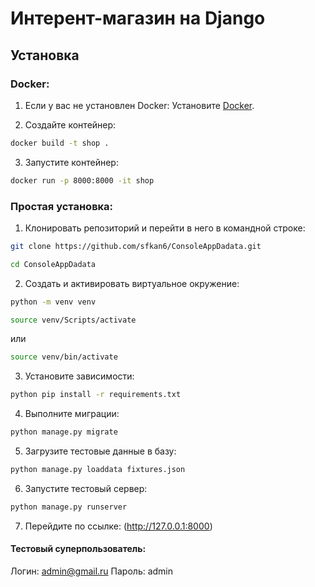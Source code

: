 # Интерент-магазин на Django

## Установка

### Docker:

1. Если у вас не установлен Docker: Установите [Docker](https://docs.docker.com/get-docker/).

2. Создайте контейнер:
```sh
docker build -t shop .
```

3. Запустите контейнер:
```sh
docker run -p 8000:8000 -it shop
```

### Простая установка:

1. Клонировать репозиторий и перейти в него в командной строке:
```sh
git clone https://github.com/sfkan6/ConsoleAppDadata.git
```
```sh
cd ConsoleAppDadata
```

2. Cоздать и активировать виртуальное окружение:
```sh
python -m venv venv
```

```sh
source venv/Scripts/activate
```
или
```sh
source venv/bin/activate
```

3. Установите зависимости:
```sh
python pip install -r requirements.txt
```

4. Выполните миграции:
```sh
python manage.py migrate
```

5. Загрузите тестовые данные в базу:
 ```sh
 python manage.py loaddata fixtures.json
 ```

6. Запустите тестовый сервер:
  ```sh
 python manage.py runserver
 ```

7. Перейдите по ссылке: (http://127.0.0.1:8000)

#### Тестовый суперпользователь:

Логин: admin@gmail.ru
Пароль: admin

